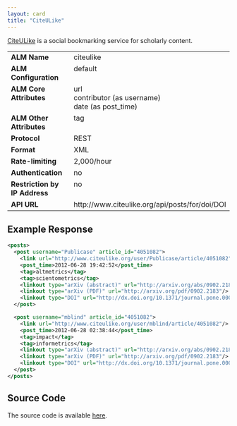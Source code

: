 ```yaml
---
layout: card
title: "CiteULike"
---
```


[CiteULike](http://www.citeulike.org) is a social bookmarking service for scholarly content.

<table width=100% border="0" cellspacing="0" cellpadding="0">
<tbody>
<tr>
<td valign="top" width=30%><strong>ALM Name</strong></td>
<td valign="top" width=70%>citeulike</td>
</tr>
<tr>
<td valign="top" width=20%><strong>ALM Configuration</strong></td>
<td valign="top" width=80%>default</td>
</tr>
<tr>
<td valign="top" width=20%><strong>ALM Core Attributes</strong></td>
<td valign="top" width=80%>url<br/>contributor (as username)<br/>date (as post_time)</td>
</tr>
<td valign="top" width=20%><strong>ALM Other Attributes</strong></td>
<td valign="top" width=80%>tag</td>
</tr>
<tr>
<td valign="top" width=30%><strong>Protocol</strong></td>
<td valign="top" width=70%>REST</td>
</tr>
<tr>
<td valign="top" width=30%><strong>Format</strong></td>
<td valign="top" width=70%>XML</td>
</tr>
<tr>
<td valign="top" width=20%><strong>Rate-limiting</strong></td>
<td valign="top" width=80%>2,000/hour</td>
</tr>
<tr>
<td valign="top" width=20%><strong>Authentication</strong></td>
<td valign="top" width=80%>no</td>
</tr>
<tr>
<td valign="top" width=20%><strong>Restriction by IP Address</strong></td>
<td valign="top" width=80%>no</td>
</tr>
<tr>
<td valign="top" width=20%><strong>API URL</strong></td>
<td valign="top" width=80%>http://www.citeulike.org/api/posts/for/doi/DOI</td>
</tr>
</tbody>
</table>

## Example Response

```xml
<posts>
  <post username="Publicase" article_id="4051082">
    <link url="http://www.citeulike.org/user/Publicase/article/4051082"/>
    <post_time>2012-06-28 19:42:52</post_time>
    <tag>altmetrics</tag>
    <tag>scientometrics</tag>
    <linkout type="arXiv (abstract)" url="http://arxiv.org/abs/0902.2183"/>
    <linkout type="arXiv (PDF)" url="http://arxiv.org/pdf/0902.2183"/>
    <linkout type="DOI" url="http://dx.doi.org/10.1371/journal.pone.0006022"/>
  </post>

  <post username="mblind" article_id="4051082">
    <link url="http://www.citeulike.org/user/mblind/article/4051082"/>
    <post_time>2012-06-28 02:38:44</post_time>
    <tag>impact</tag>
    <tag>informetrics</tag>
    <linkout type="arXiv (abstract)" url="http://arxiv.org/abs/0902.2183"/>
    <linkout type="arXiv (PDF)" url="http://arxiv.org/pdf/0902.2183"/>
    <linkout type="DOI" url="http://dx.doi.org/10.1371/journal.pone.0006022"/>
  </post>
</posts>
```

## Source Code
The source code is available [here](https://github.com/lagotto/lagotto/blob/master/app/models/sources/citeulike.rb).

